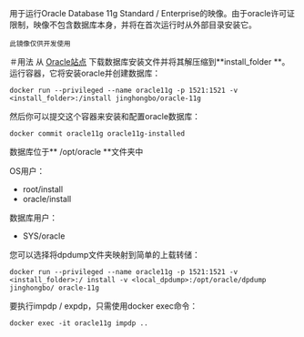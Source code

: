 用于运行Oracle Database 11g Standard / Enterprise的映像。由于oracle许可证限制，映像不包含数据库本身，并将在首次运行时从外部目录安装它。

``此镜像仅供开发使用``

＃用法
从 [Oracle站点](http://www.oracle.com/technetwork/database/in-memory/downloads/index.html) 下载数据库安装文件并将其解压缩到**install_folder **。
运行容器，它将安装oracle并创建数据库：

```SH
docker run --privileged --name oracle11g -p 1521:1521 -v <install_folder>:/install jinghongbo/oracle-11g
```
然后你可以提交这个容器来安装和配置oracle数据库：
```SH
docker commit oracle11g oracle11g-installed
```

数据库位于** /opt/oracle **文件夹中

OS用户：
* root/install
* oracle/install

数据库用户：
* SYS/oracle

您可以选择将dpdump文件夹映射到简单的上载转储：
```SH
docker run --privileged --name oracle11g -p 1521:1521 -v <install_folder>:/ install -v <local_dpdump>:/opt/oracle/dpdump jinghongbo/ oracle-11g
```
要执行impdp / expdp，只需使用docker exec命令：
```SH
docker exec -it oracle11g impdp ..
```
